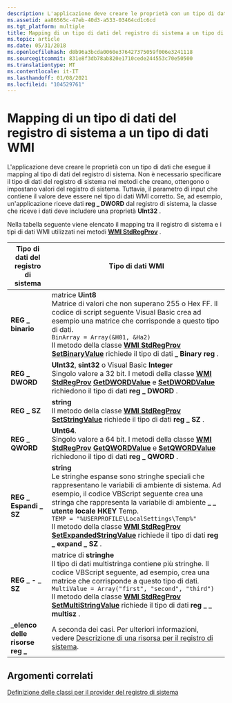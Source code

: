 ```yaml
---
description: L'applicazione deve creare le proprietà con un tipo di dati che esegue il mapping al tipo di dati del registro di sistema.
ms.assetid: aa86565c-47eb-40d3-a533-03464cd1c6cd
ms.tgt_platform: multiple
title: Mapping di un tipo di dati del registro di sistema a un tipo di dati WMI
ms.topic: article
ms.date: 05/31/2018
ms.openlocfilehash: d8b96a3bcda0060e376427375059f006e3241118
ms.sourcegitcommit: 831e8f3db78ab820e1710cede244553c70e50500
ms.translationtype: MT
ms.contentlocale: it-IT
ms.lasthandoff: 01/08/2021
ms.locfileid: "104529761"
---
```

# <a name="mapping-a-registry-data-type-to-a-wmi-data-type"></a>Mapping di un tipo di dati del registro di sistema a un tipo di dati WMI

L'applicazione deve creare le proprietà con un tipo di dati che esegue il mapping al tipo di dati del registro di sistema. Non è necessario specificare il tipo di dati del registro di sistema nei metodi che creano, ottengono o impostano valori del registro di sistema. Tuttavia, il parametro di input che contiene il valore deve essere nel tipo di dati WMI corretto. Se, ad esempio, un'applicazione riceve dati **reg \_ DWORD** dal registro di sistema, la classe che riceve i dati deve includere una proprietà **UInt32** .

Nella tabella seguente viene elencato il mapping tra il registro di sistema e i tipi di dati WMI utilizzati nei metodi [**WMI StdRegProv**](/previous-versions/windows/desktop/regprov/stdregprov) .



| Tipo di dati del registro di sistema      | Tipo di dati WMI                                                                                                                                                                                                                                                                                                                                                                                                                                                                                                 |
|-------------------------|---------------------------------------------------------------------------------------------------------------------------------------------------------------------------------------------------------------------------------------------------------------------------------------------------------------------------------------------------------------------------------------------------------------------------------------------------------------------------------------------------------------|
| **REG \_ binario**         | matrice **Uint8**<br/> Matrice di valori che non superano 255 o Hex FF. Il codice di script seguente Visual Basic crea ad esempio una matrice che corrisponde a questo tipo di dati.<br/> `BinArray = Array(&H01, &Ha2)`<br/> Il metodo della classe [**WMI StdRegProv**](/previous-versions/windows/desktop/regprov/stdregprov) [**SetBinaryValue**](/previous-versions/windows/desktop/regprov/setbinaryvalue-method-in-class-stdregprov) richiede il tipo di dati **\_ Binary reg** .<br/>                                                                                          |
| **REG \_ DWORD**          | **UInt32**, **sint32** o Visual Basic **Integer**<br/> Singolo valore a 32 bit. I metodi della classe [**WMI StdRegProv**](/previous-versions/windows/desktop/regprov/stdregprov) [**GetDWORDValue**](/previous-versions/windows/desktop/regprov/getdwordvalue-method-in-class-stdregprov) e [**SetDWORDValue**](/previous-versions/windows/desktop/regprov/setdwordvalue-method-in-class-stdregprov) richiedono il tipo di dati **reg \_ DWORD** .<br/>                                                                                                                                                                  |
| **REG \_ SZ**             | **string**<br/> Il metodo della classe [**WMI StdRegProv**](/previous-versions/windows/desktop/regprov/stdregprov) [**SetStringValue**](/previous-versions/windows/desktop/regprov/setstringvalue-method-in-class-stdregprov) richiede il tipo di dati **reg \_ SZ** .<br/>                                                                                                                                                                                                                                                                                                            |
| **REG \_ QWORD**          | **UInt64**.<br/> Singolo valore a 64 bit. I metodi della classe [**WMI StdRegProv**](/previous-versions/windows/desktop/regprov/stdregprov) [**GetQWORDValue**](/previous-versions/windows/desktop/regprov/getqwordvalue-method-in-class-stdregprov) e [**SetQWORDValue**](/previous-versions/windows/desktop/regprov/setqwordvalue-method-in-class-stdregprov) richiedono il tipo di dati **reg \_ QWORD** .<br/>                                                                                                                                                                                                         |
| **REG \_ Espandi \_ SZ**     | **string**<br/> Le stringhe espanse sono stringhe speciali che rappresentano le variabili di ambiente di sistema. Ad esempio, il codice VBScript seguente crea una stringa che rappresenta la variabile di ambiente **\_ \_ utente locale HKEY** Temp.<br/> `TEMP = "%USERPROFILE\LocalSettings\Temp%"`<br/> Il metodo della classe [**WMI StdRegProv**](/previous-versions/windows/desktop/regprov/stdregprov) [**SetExpandedStringValue**](/previous-versions/windows/desktop/regprov/setexpandedstringvalue-method-in-class-stdregprov) richiede il tipo di dati **reg \_ expand \_ SZ** .<br/> |
| **REG \_ - \_ SZ**      | matrice di **stringhe**<br/> Il tipo di dati multistringa contiene più stringhe. Il codice VBScript seguente, ad esempio, crea una matrice che corrisponde a questo tipo di dati.<br/> `MultiValue = Array("first", "second", "third")`<br/> Il metodo della classe [**WMI StdRegProv**](/previous-versions/windows/desktop/regprov/stdregprov) [**SetMultiStringValue**](/previous-versions/windows/desktop/regprov/setmultistringvalue-method-in-class-stdregprov) richiede il tipo di dati **reg \_ \_ multisz** .<br/>                                                                     |
| **\_elenco delle risorse reg \_** | A seconda dei casi. Per ulteriori informazioni, vedere [Descrizione di una risorsa per il registro di sistema](describing-a-resource-for-the-registry.md).<br/>                                                                                                                                                                                                                                                                                                                                                                    |



 

## <a name="related-topics"></a>Argomenti correlati

<dl> <dt>

[Definizione delle classi per il provider del registro di sistema](defining-classes-for-the-system-registry-provider.md)
</dt> </dl>

 


